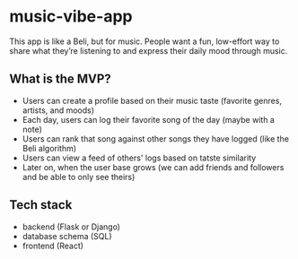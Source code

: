 # music-vibe-app

This app is like a Beli, but for music. People want a fun, low-effort way to share what they’re listening to and express their daily mood through music. 

## What is the MVP?

- Users can create a profile based on their music taste (favorite genres, artists, and moods)
- Each day, users can log their favorite song of the day (maybe with a note)
- Users can rank that song against other songs they have logged (like the Beli algorithm)
- Users can view a feed of others' logs based on tatste similarity
- Later on, when the user base grows (we can add friends and followers and be able to only see theirs)

## Tech stack 

- backend (Flask or Django)
- database schema (SQL)
- frontend (React)
